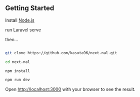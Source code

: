 ## Getting Started

Install [Node.js](https://nodejs.org/)

run Laravel serve

then...

```bash

git clone https://github.com/kasuta96/next-nal.git

cd next-nal

npm install

npm run dev

```

Open [http://localhost:3000](http://localhost:3000) with your browser to see the result.
